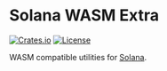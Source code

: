 # Solana WASM Extra

[![Crates.io](https://img.shields.io/crates/v/solana-extra-wasm.svg)](https://crates.io/crates/solana-extra-wasm) [![License](https://img.shields.io/badge/license-Apache%202.0-blue.svg)](https://github.com/nxpkg/solana-dev/blob/master/LICENSE-APACHE)

WASM compatible utilities for [Solana](https://solana.com/).
